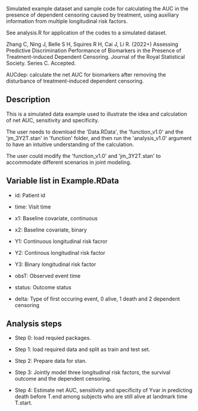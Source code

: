 Simulated example dataset and sample code for calculating the AUC in the presence of dependent censoring caused by treatment, using auxiliary information from multiple longitudinal risk factors. 

See analysis.R for application of the codes to a simulated dataset.

Zhang C, Ning J, Belle S H, Squires R H, Cai J, Li R. (2022+) Assessing Predictive Discrimination Performance of Biomarkers in the Presence of Treatment-induced Dependent Censoring. Journal of the Royal Statistical Society. Series C. Accepted.








AUCdep: calculate the net AUC for biomarkers after removing the disturbance of treatment-induced dependent censoring.


Description
------------

This is a simulated data example used to illustrate the idea and calculation of net AUC, sensitivity and specificity.

The user needs to download the 'Data.RData', the 'function_v1.0' and the 'jm_3Y2T.stan' in 'function' folder, and then run the 'analysis_v1.0' argument to have an intuitive understanding of the calculation. 

The user could modify the 'function_v1.0' and 'jm_3Y2T.stan' to accommodate different scenarios in joint modeling.

Variable list in Example.RData
------------
- id: Patient id

- time: Visit time

- x1: Baseline covariate, continuous

- x2: Baseline covariate, binary

- Y1: Continuous longitudinal risk facror

- Y2: Continous longitudinal risk factor

- Y3: Binary longitudinal risk factor

- obsT: Observed event time

- status: Outcome status

- delta: Type of first occuring event, 0 alive, 1 death and 2 dependent censoring



Analysis steps
------------

- Step 0: load requied packages. 

- Step 1: load required data and split as train and test set.

- Step 2: Prepare data for stan.

- Step 3: Jointly model three longitudinal risk factors, the survival outcome and the dependent censoring.

- Step 4: Estimate net AUC, sensitivity and specificity of Yvar in predicting death before T.end among subjects who are still alive at landmark time T.start.
